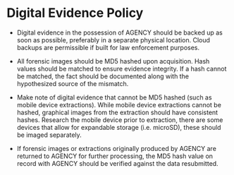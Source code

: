 # Digital Evidence Policy

* Digital evidence in the possession of AGENCY should be backed up as soon as possible, preferably in a separate physical location. Cloud backups are permissible if built for law enforcement purposes.

* All forensic images should be MD5 hashed upon acquisition. Hash values should be matched to ensure evidence integrity. If a hash cannot be matched, the fact should be documented along with the hypothesized source of the mismatch.

* Make note of digital evidence that cannot be MD5 hashed (such as mobile device extractions). While mobile device extractions cannot be hashed, graphical images from the extraction should have consistent hashes. Research the mobile device prior to extraction, there are some devices that allow for expandable storage (i.e. microSD), these should be imaged separately. 

* If forensic images or extractions originally produced by AGENCY are returned to AGENCY for further processing, the MD5 hash value on record with AGENCY should be verified against the data resubmitted.
